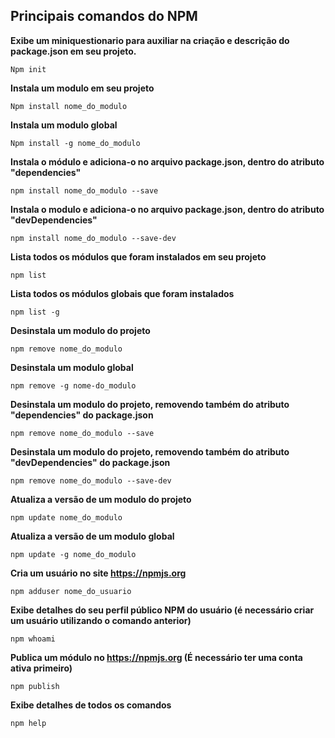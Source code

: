 ## Principais comandos do NPM

**Exibe um miniquestionario para auxiliar na criação e descrição do package.json em seu projeto.**

```
Npm init
```

**Instala um modulo em seu projeto**

```
Npm install nome_do_modulo
```

**Instala um modulo global**

```
Npm install -g nome_do_modulo
```

**Instala o módulo e adiciona-o no arquivo package.json, dentro do atributo "dependencies"**

```
npm install nome_do_modulo --save
```

**Instala o modulo e adiciona-o no arquivo package.json, dentro do atributo "devDependencies"**

```
npm install nome_do_modulo --save-dev
```

**Lista todos os módulos que foram instalados em seu projeto**

```
npm list
```

**Lista todos os módulos globais que foram instalados**

```
npm list -g
```

**Desinstala um modulo do projeto**

```
npm remove nome_do_modulo
```

**Desinstala um modulo global**

```
npm remove -g nome-do_modulo
```

**Desinstala um modulo do projeto, removendo também do atributo "dependencies" do package.json**

```
npm remove nome_do_modulo --save
```

**Desinstala um modulo do projeto, removendo também do atributo "devDependencies" do package.json**

```
npm remove nome_do_modulo --save-dev
```

**Atualiza a versão de um modulo do projeto**

```
npm update nome_do_modulo
```

**Atualiza a versão de um modulo global**

```
npm update -g nome_do_modulo
```

**Cria um usuário no site https://npmjs.org**

```
npm adduser nome_do_usuario
```

**Exibe detalhes do seu perfil público NPM do usuário (é necessário criar um usuário utilizando o comando anterior)**

```
npm whoami
```

**Publica um módulo no https://npmjs.org (É necessário ter uma conta ativa primeiro)**

```
npm publish
```

**Exibe detalhes de todos os comandos**

```
npm help
```
